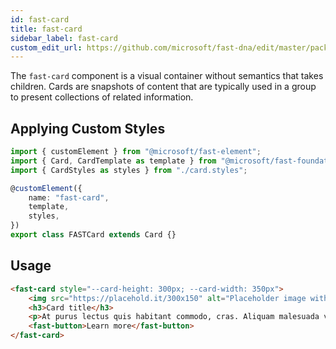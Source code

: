 ```yaml
---
id: fast-card
title: fast-card
sidebar_label: fast-card
custom_edit_url: https://github.com/microsoft/fast-dna/edit/master/packages/web-components/fast-foundation/src/card/README.md
---
```


The `fast-card` component is a visual container without semantics that takes children. Cards are snapshots of content that are typically used in a group to present collections of related information.

## Applying Custom Styles

```ts
import { customElement } from "@microsoft/fast-element";
import { Card, CardTemplate as template } from "@microsoft/fast-foundation";
import { CardStyles as styles } from "./card.styles";

@customElement({
    name: "fast-card",
    template,
    styles,
})
export class FASTCard extends Card {}
```

## Usage

```html
<fast-card style="--card-height: 300px; --card-width: 350px">
    <img src="https://placehold.it/300x150" alt="Placeholder image with watermark" />
    <h3>Card title</h3>
    <p>At purus lectus quis habitant commodo, cras. Aliquam malesuada velit a tortor. Felis orci tellus netus risus et ultricies augue aliquet.</p>
    <fast-button>Learn more</fast-button>
</fast-card>
```